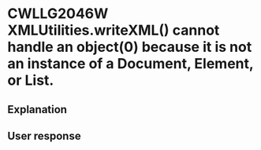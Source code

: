 # CWLLG2046W XMLUtilities.writeXML() cannot handle an object(0) because it is not an instance of a Document, Element, or List.

## Explanation

## User response